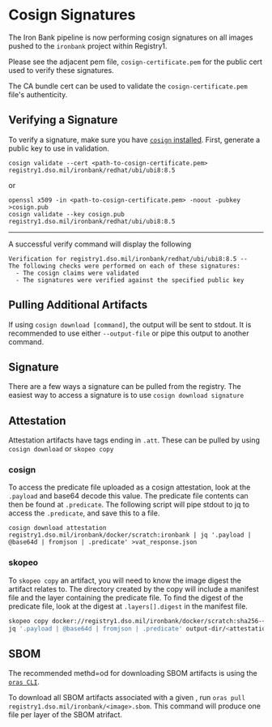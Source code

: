 # Cosign Signatures

The Iron Bank pipeline is now performing cosign signatures on all images pushed to the `ironbank` project within Registry1.

Please see the adjacent pem file, `cosign-certificate.pem` for the public cert used to verify these signatures.

The CA bundle cert can be used to validate the `cosign-certificate.pem` file's authenticity.

## Verifying a Signature

To verify a signature, make sure you have [`cosign` installed](https://github.com/sigstore/cosign#installation).
First, generate a public key to use in validation.

```log
cosign validate --cert <path-to-cosign-certificate.pem> registry1.dso.mil/ironbank/redhat/ubi/ubi8:8.5
```

or

```log
openssl x509 -in <path-to-cosign-certificate.pem> -noout -pubkey >cosign.pub
cosign validate --key cosign.pub registry1.dso.mil/ironbank/redhat/ubi/ubi8:8.5
```

---

A successful verify command will display the following

```log
Verification for registry1.dso.mil/ironbank/redhat/ubi/ubi8:8.5 --
The following checks were performed on each of these signatures:
  - The cosign claims were validated
  - The signatures were verified against the specified public key
```

## Pulling Additional Artifacts

If using `cosign download [command]`, the output will be sent to stdout.
It is recommended to use either `--output-file` or pipe this output to another command.

## Signature

There are a few ways a signature can be pulled from the registry.
The easiest way to access a signature is to use `cosign download signature`

## Attestation

Attestation artifacts have tags ending in `.att`.
These can be pulled by using `cosign download` or `skopeo copy`

### cosign

To access the predicate file uploaded as a cosign attestation, look at the `.payload` and base64 decode this value.
The predicate file contents can then be found at `.predicate`.
The following script will pipe stdout to jq to access the `.predicate`, and save this to a file.

`cosign download attestation registry1.dso.mil/ironbank/docker/scratch:ironbank | jq '.payload | @base64d | fromjson | .predicate' >vat_response.json`

### skopeo

To `skopeo copy` an artifact, you will need to know the image digest the artifact relates to.
The directory created by the copy will include a manifest file and the layer containing the predicate file.
To find the digest of the predicate file, look at the digest at `.layers[].digest` in the manifest file.

```sh
skopeo copy docker://registry1.dso.mil/ironbank/docker/scratch:sha256-<digest>.att dir:output-dir
jq '.payload | @base64d | fromjson | .predicate' output-dir/<attestation-digest> >vat_response.json
```

## SBOM

The recommended methd=od for downloading SBOM artifacts is using the [`oras CLI`](https://oras.land/cli/).

To download all SBOM artifacts associated with a given <image>, run `oras pull registry1.dso.mil/ironbank/<image>.sbom`.  This command will produce one file per layer of the SBOM atrifact.
